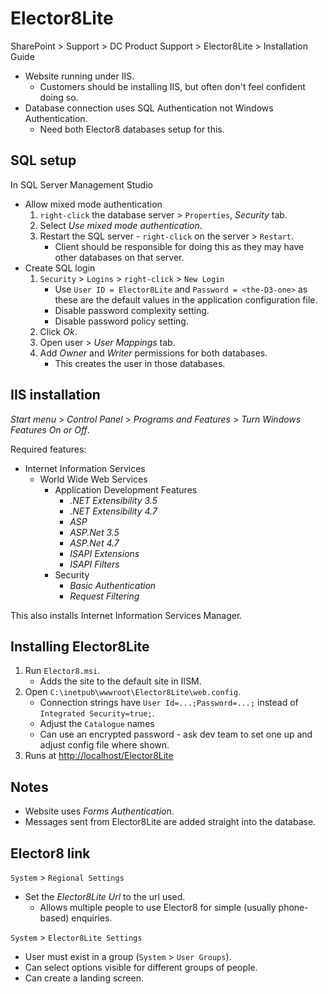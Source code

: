 # Elector8Lite

SharePoint > Support > DC Product Support > Elector8Lite > Installation Guide

* Website running under IIS.
  * Customers should be installing IIS, but often don't feel confident doing so.
* Database connection uses SQL Authentication not Windows Authentication.
  * Need both Elector8 databases setup for this.

## SQL setup

In SQL Server Management Studio

* Allow mixed mode authentication
    1. `right-click` the database server > `Properties`, *Security* tab.
    1. Select *Use mixed mode authentication*.
    1. Restart the SQL server - `right-click` on the server > `Restart`.
        * Client should be responsible for doing this as they may have other databases on that server.
* Create SQL login
    1. `Security` > `Logins` > `right-click` > `New Login`
        * Use `User ID = Elector8Lite` and `Password = <the-D3-one>` as these are the default values in the application configuration file.
        * Disable password complexity setting.
        * Disable password policy setting.
    1. Click *Ok*.
    1. Open user > *User Mappings* tab.
    1. Add *Owner* and *Writer* permissions for both databases.
        * This creates the user in those databases.

## IIS installation

*Start menu* > *Control Panel* > *Programs and Features* > *Turn Windows Features On or Off*.

Required features:

* Internet Information Services
  * World Wide Web Services
    * Application Development Features
      * *.NET Extensibility 3.5*
      * *.NET Extensibility 4.7*
      * *ASP*
      * *ASP.Net 3.5*
      * *ASP.Net 4.7*
      * *ISAPI Extensions*
      * *ISAPI Filters*
    * Security
      * *Basic Authentication*
      * *Request Filtering*

This also installs Internet Information Services Manager.

## Installing Elector8Lite

1. Run `Elector8.msi`.
    * Adds the site to the default site in IISM.
1. Open `C:\inetpub\wwwroot\Elector8Lite\web.config`.
    * Connection strings have `User Id=...;Password=...;` instead of `Integrated Security=true;`.
    * Adjust the `Catalogue` names
    * Can use an encrypted password - ask dev team to set one up and adjust config file where shown.
1. Runs at <http://localhost/Elector8Lite>

## Notes

* Website uses *Forms Authentication*.
* Messages sent from Elector8Lite are added straight into the database.

## Elector8 link

`System` > `Regional Settings`

* Set the *Elector8Lite Url* to the url used.
  * Allows multiple people to use Elector8 for simple (usually phone-based) enquiries.

`System` > `Elector8Lite Settings`

* User must exist in a group (`System` > `User Groups`).
* Can select options visible for different groups of people.
* Can create a landing screen.
